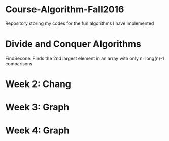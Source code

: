 # Course-Algorithm-Fall2016
Repository storing my codes for the fun algorithms I have implemented


# Divide and Conquer Algorithms
FindSecone: Finds the 2nd largest element in an array with only n+long(n)-1 comparisons


# Week 2: Chang
# Week 3: Graph
# Week 4: Graph

